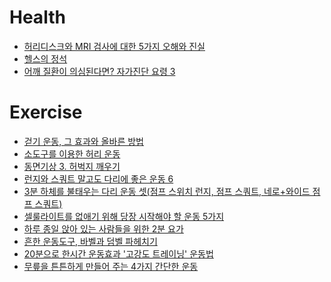 Health
======
* [허리디스크와 MRI 검사에 대한 5가지 오해와 진실](http://ppss.kr/archives/38267)
* [헬스의 정석](http://ppss.kr/archives/38193)
* [어깨 질환이 의심된다면? 자가진단 요령 3](http://www.huffingtonpost.kr/2015/04/25/story_n_7141590.html)

# Exercise
* [걷기 운동, 그 효과와 올바른 방법](http://ppss.kr/archives/41198)
* [소도구를 이용한 허리 운동](http://media.daum.net/life/health/today)
* [동면기상 3. 허벅지 깨우기](http://media.daum.net/life/health/diet/newsview?newsId=20150217101005862&RIGHT_LIFE=R1)
* [런지와 스쿼트 말고도 다리에 좋은 운동 6](http://www.huffingtonpost.kr/2015/01/07/story_n_6427164.html)
* [3분 하체를 불태우는 다리 운동 셋(점프 스위치 런지, 점프 스쿼트, 네로+와이드 점프 스쿼트)](http://trainerkang.com/2085)
* [셀룰라이트를 없애기 위해 당장 시작해야 할 운동 5가지](http://www.huffingtonpost.kr/2015/04/09/story_n_7006794.html)
* [하루 종일 앉아 있는 사람들을 위한 2분 요가](http://www.huffingtonpost.kr/2015/04/23/story_n_7123940.html)
* [흔한 운동도구, 바벨과 덤벨 파헤치기](http://www.huffingtonpost.kr/azura-lee/story_b_7199070.html)
* [20분으로 한시간 운동효과 '고강도 트레이닝' 운동법](http://media.daum.net/life/health/diet/newsview?newsId=20150427171615033)
* [무릎을 튼튼하게 만들어 주는 4가지 간단한 운동](http://www.huffingtonpost.kr/yongwhan-park/story_b_7239940.html)